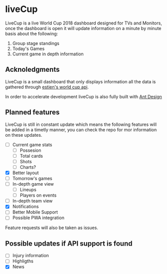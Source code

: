 # liveCup

LiveCup is a live World Cup 2018 dashboard designed for TVs and Monitors, once the dashboard is open it will update information on a minute by minute basis about the following:

1. Group stage standings
2. Today's Games
3. Current game in depth information

## Acknoledgments

LiveCup is a small dashboard that only displays information all the data is gathered through [estien's world cup api](https://github.com/estiens/world_cup_json).

In order to accelerate development liveCup is also fully built with [Ant Design](https://ant.design/)

## Planned features
LiveCup is still in constant update which means the following features will be added in a timetly manner, you can check the repo for mor information on these updates.

- [ ] Current game stats
    - [ ] Possesion
    - [ ] Total cards
    - [ ] Shots
    - [ ] Charts?
- [x] Better layout
- [ ] Tomorrow's games
- [ ] In-depth game view
    - [ ] Lineups
    - [ ] Players on events
- [ ] In-depth team view
- [x] Notifications
- [ ] Better Mobile Support
- [ ] Possible PWA integration

Feature requests will also be taken as issues.

## Possible updates if API support is found
- [ ] Injury information
- [ ] Highligths
- [x] News